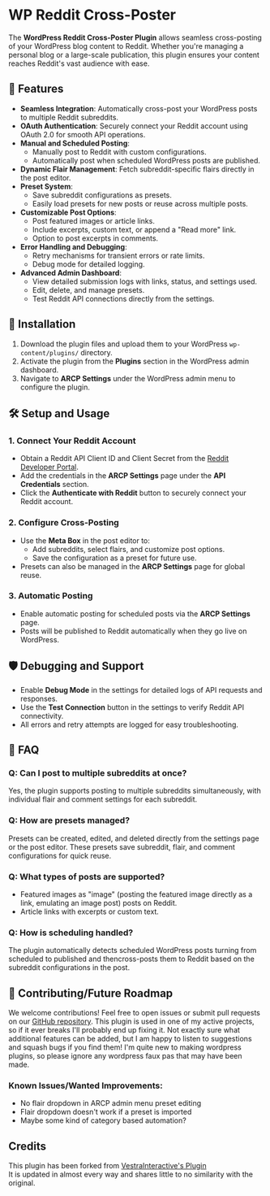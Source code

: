 
# WP Reddit Cross-Poster

The **WordPress Reddit Cross-Poster Plugin** allows seamless cross-posting of your WordPress blog content to Reddit. Whether you're managing a personal blog or a large-scale publication, this plugin ensures your content reaches Reddit's vast audience with ease.

## 🌟 Features

- **Seamless Integration**: Automatically cross-post your WordPress posts to multiple Reddit subreddits.
- **OAuth Authentication**: Securely connect your Reddit account using OAuth 2.0 for smooth API operations.
- **Manual and Scheduled Posting**:
  - Manually post to Reddit with custom configurations.
  - Automatically post when scheduled WordPress posts are published.
- **Dynamic Flair Management**: Fetch subreddit-specific flairs directly in the post editor.
- **Preset System**:
  - Save subreddit configurations as presets.
  - Easily load presets for new posts or reuse across multiple posts.
- **Customizable Post Options**:
  - Post featured images or article links.
  - Include excerpts, custom text, or append a "Read more" link.
  - Option to post excerpts in comments.
- **Error Handling and Debugging**:
  - Retry mechanisms for transient errors or rate limits.
  - Debug mode for detailed logging.
- **Advanced Admin Dashboard**:
  - View detailed submission logs with links, status, and settings used.
  - Edit, delete, and manage presets.
  - Test Reddit API connections directly from the settings.

## 🚀 Installation

1. Download the plugin files and upload them to your WordPress `wp-content/plugins/` directory.
2. Activate the plugin from the **Plugins** section in the WordPress admin dashboard.
3. Navigate to **ARCP Settings** under the WordPress admin menu to configure the plugin.

## 🛠️ Setup and Usage

### 1. Connect Your Reddit Account
- Obtain a Reddit API Client ID and Client Secret from the [Reddit Developer Portal](https://www.reddit.com/prefs/apps).
- Add the credentials in the **ARCP Settings** page under the **API Credentials** section.
- Click the **Authenticate with Reddit** button to securely connect your Reddit account.

### 2. Configure Cross-Posting
- Use the **Meta Box** in the post editor to:
  - Add subreddits, select flairs, and customize post options.
  - Save the configuration as a preset for future use.
- Presets can also be managed in the **ARCP Settings** page for global reuse.

### 3. Automatic Posting
- Enable automatic posting for scheduled posts via the **ARCP Settings** page.
- Posts will be published to Reddit automatically when they go live on WordPress.

## 🛡️ Debugging and Support

- Enable **Debug Mode** in the settings for detailed logs of API requests and responses.
- Use the **Test Connection** button in the settings to verify Reddit API connectivity.
- All errors and retry attempts are logged for easy troubleshooting.

## 🤔 FAQ

### Q: Can I post to multiple subreddits at once?
Yes, the plugin supports posting to multiple subreddits simultaneously, with individual flair and comment settings for each subreddit.

### Q: How are presets managed?
Presets can be created, edited, and deleted directly from the settings page or the post editor. These presets save subreddit, flair, and comment configurations for quick reuse.

### Q: What types of posts are supported?
- Featured images as "image" (posting the featured image directly as a link, emulating an image post) posts on Reddit.
- Article links with excerpts or custom text.

### Q: How is scheduling handled?
The plugin automatically detects scheduled WordPress posts turning from scheduled to published and thencross-posts them to Reddit based on the subreddit configurations in the post.

## 🎉 Contributing/Future Roadmap

We welcome contributions! Feel free to open issues or submit pull requests on our [GitHub repository](https://github.com/vedaanty/reddit-crosspost-plugin).
This plugin is used in one of my active projects, so if it ever breaks I'll probably end up fixing it. Not exactly sure what additional features can be added, but I am happy to listen to suggestions and squash bugs if you find them!
I'm quite new to making wordpress plugins, so please ignore any wordpress faux pas that may have been made.

### Known Issues/Wanted Improvements: 
- No flair dropdown in ARCP admin menu preset editing
- Flair dropdown doesn't work if a preset is imported
- Maybe some kind of category based automation?
  
## Credits
This plugin has been forked from [VestraInteractive's Plugin](https://github.com/vestrainteractive/reddit-crosspost-plugin.) <br>
It is updated in almost every way and shares little to no similarity with the original.
